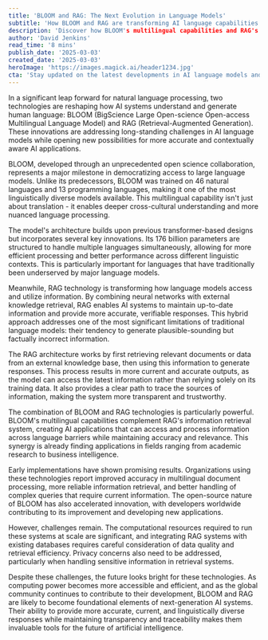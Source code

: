 ```yaml
---
title: 'BLOOM and RAG: The Next Evolution in Language Models'
subtitle: 'How BLOOM and RAG are transforming AI language capabilities'
description: 'Discover how BLOOM's multilingual capabilities and RAG's innovative retrieval system are revolutionizing AI language models, enabling more accurate and contextually aware applications across multiple languages and domains.'
author: 'David Jenkins'
read_time: '8 mins'
publish_date: '2025-03-03'
created_date: '2025-03-03'
heroImage: 'https://images.magick.ai/header1234.jpg'
cta: 'Stay updated on the latest developments in AI language models and their practical applications - follow us on LinkedIn for exclusive insights and analysis from our team of experts.'
---
```


In a significant leap forward for natural language processing, two technologies are reshaping how AI systems understand and generate human language: BLOOM (BigScience Large Open-science Open-access Multilingual Language Model) and RAG (Retrieval-Augmented Generation). These innovations are addressing long-standing challenges in AI language models while opening new possibilities for more accurate and contextually aware AI applications.

BLOOM, developed through an unprecedented open science collaboration, represents a major milestone in democratizing access to large language models. Unlike its predecessors, BLOOM was trained on 46 natural languages and 13 programming languages, making it one of the most linguistically diverse models available. This multilingual capability isn't just about translation - it enables deeper cross-cultural understanding and more nuanced language processing.

The model's architecture builds upon previous transformer-based designs but incorporates several key innovations. Its 176 billion parameters are structured to handle multiple languages simultaneously, allowing for more efficient processing and better performance across different linguistic contexts. This is particularly important for languages that have traditionally been underserved by major language models.

Meanwhile, RAG technology is transforming how language models access and utilize information. By combining neural networks with external knowledge retrieval, RAG enables AI systems to maintain up-to-date information and provide more accurate, verifiable responses. This hybrid approach addresses one of the most significant limitations of traditional language models: their tendency to generate plausible-sounding but factually incorrect information.

The RAG architecture works by first retrieving relevant documents or data from an external knowledge base, then using this information to generate responses. This process results in more current and accurate outputs, as the model can access the latest information rather than relying solely on its training data. It also provides a clear path to trace the sources of information, making the system more transparent and trustworthy.

The combination of BLOOM and RAG technologies is particularly powerful. BLOOM's multilingual capabilities complement RAG's information retrieval system, creating AI applications that can access and process information across language barriers while maintaining accuracy and relevance. This synergy is already finding applications in fields ranging from academic research to business intelligence.

Early implementations have shown promising results. Organizations using these technologies report improved accuracy in multilingual document processing, more reliable information retrieval, and better handling of complex queries that require current information. The open-source nature of BLOOM has also accelerated innovation, with developers worldwide contributing to its improvement and developing new applications.

However, challenges remain. The computational resources required to run these systems at scale are significant, and integrating RAG systems with existing databases requires careful consideration of data quality and retrieval efficiency. Privacy concerns also need to be addressed, particularly when handling sensitive information in retrieval systems.

Despite these challenges, the future looks bright for these technologies. As computing power becomes more accessible and efficient, and as the global community continues to contribute to their development, BLOOM and RAG are likely to become foundational elements of next-generation AI systems. Their ability to provide more accurate, current, and linguistically diverse responses while maintaining transparency and traceability makes them invaluable tools for the future of artificial intelligence.